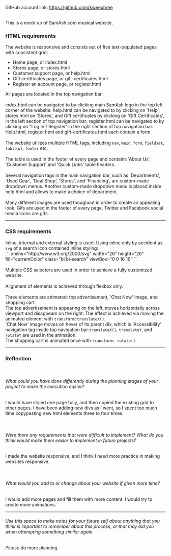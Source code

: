 GitHub account link: https://github.com/kweeuhree<br><br>

This is a mock up of SamAsh.com musical website.<br>

<h3>HTML requirements</h3>
The website is responsive and consists out of five text-populated pages with consistent grid:
<ul>
<li>Home page, or index.html</li>
<li>Stores page, or stores.html</li>
<li>Customer support page, or help.html</li>
<li>Gift certificates page, or gift-certificates.html</li>
<li>Register an account page, or register.html</li>
</ul>
All pages are located in the top navigation bar.<br><br>
index.html can be navigated to by clicking main SamAsh logo in the top left corner of the website.
help.html can be navigated to by clicking on 'Help', stores.html on 'Stores', and Gift certificates by clicking on 'Gift Certificates', in the left section of top navigation bar; register.html can be navigated to by clicking on "Log In / Register' in the right section of top navigation bar. Help.html, register.html and gift-certificates.html each contain a form.
<br><br>
The website utilizes multiple HTML tags, including <code>nav</code>, <code>main</code>, <code>form</code>, <code>fieldset</code>, <code>table</code>,<code>ul</code>, <code>footer</code> etc.
<br><br>
The table is used in the footer of every page and contains 'About Us', 'Customer Support' and 'Quick Links' table headers.
<br><br>
Several navigation tags in the main navigation bar, such as 'Departments', 'Used Gear', 'Deal Shop', 'Stores', and 'Financing', are custom-made dropdown menus. Another custom-made dropdown menu is placed inside help.html and allows to make a choice of department.
<br><br>
Many different images are used thoughout in order to create an appealing look. Gifs are used in the footer of every page. Twitter and Facebook social media icons are gifs.
<br>
<hr>
<h3>CSS requirements</h3>
Inline, internal and external styling is used. Using inline only by accident as <code>svg</code> of a search icon contained inline styling:
<br>
```
xmlns="http://www.w3.org/2000/svg" width="26" height="26" fill="currentColor" class="bi bi-search" viewBox="0 0 16 16"
```
<br>
<br>
Multiple CSS selectors are used in order to achieve a fully customized website. 
<br><br>
Alignment of elements is achieved through flexbox only.
<br><br>
Three elements are animated: top advertisement, 'Chat Now' image, and shopping cart.<br>
The top advertisement is appearing on the left, moves horizontally across viewport and disappears on the right. The effect is achieved via moving the animated element with <code>transform:translateX()</code>.<br>
'Chat Now' image moves on hover of its parent div, which is 'Accessibility' navigation tag inside top navigation bar.<code>translateX()</code>, <code>translateY</code>, and <code>rotateY</code> are used in the animation.<br>
The shopping cart is animated once with <code>transform: rotate()</code>.<br>
<hr>
<h3>Reflection</h3>
<br>
<h6>What could you have done differently during the planning stages of your project to make the execution easier?</h6>
<p>I would have styled one page fully, and then copied the existing grid to other pages. I have been adding new divs as I went, so I spent too much time copypasting new html elements three to four times.</p>
<br>
<h6>Were there any requirements that were difficult to implement? What do you think would make them easier to implement in future projects?</h6>
<p>I made the website responsive, and I think I need more practice in making websites responsive.</p>
<br>
<h6>What would you add to or change about your website if given more time?</h6>
<p>I would add more pages and fill them with more content. I would try to create more animations.</p>
<hr>
<h6>Use this space to make notes for your future self about anything that you think is important to remember about this process, or that may aid you when attempting something similar again.</h6>
<p>Please do more planning.</p>

